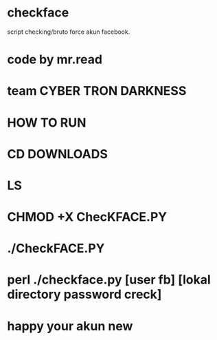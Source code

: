 # checkface
script checking/bruto force akun facebook.


# code by mr.read
# team CYBER TRON DARKNESS

# HOW TO RUN

# CD DOWNLOADS
# LS
# CHMOD +X ChecKFACE.PY
# ./CheckFACE.PY
# perl ./checkface.py [user fb] [lokal directory password creck]


# happy your akun new
